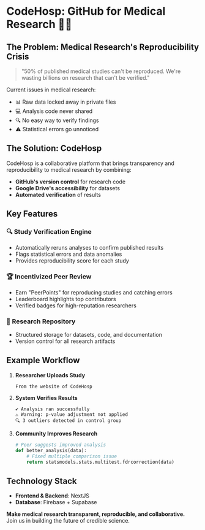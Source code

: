 # CodeHosp: GitHub for Medical Research 🏥🔬

## The Problem: Medical Research's Reproducibility Crisis

> "50% of published medical studies can't be reproduced. We're wasting billions on research that can't be verified."

Current issues in medical research:
- 📊 Raw data locked away in private files
- 💻 Analysis code never shared
- 🔍 No easy way to verify findings
- ⚠️ Statistical errors go unnoticed

## The Solution: CodeHosp

CodeHosp is a collaborative platform that brings transparency and reproducibility to medical research by combining:

- **GitHub's version control** for research code
- **Google Drive's accessibility** for datasets
- **Automated verification** of results

## Key Features

### 🔍 Study Verification Engine
- Automatically reruns analyses to confirm published results
- Flags statistical errors and data anomalies
- Provides reproducibility score for each study

### 🏆 Incentivized Peer Review
- Earn "PeerPoints" for reproducing studies and catching errors
- Leaderboard highlights top contributors
- Verified badges for high-reputation researchers

### 📂 Research Repository
- Structured storage for datasets, code, and documentation
- Version control for all research artifacts

## Example Workflow

1. **Researcher Uploads Study**
   ```
   From the website of CodeHosp
   ```

2. **System Verifies Results**
   ```
   ✔️ Analysis ran successfully
   ⚠️ Warning: p-value adjustment not applied
   🔍 3 outliers detected in control group
   ```

3. **Community Improves Research**
   ```python
   # Peer suggests improved analysis
   def better_analysis(data):
       # Fixed multiple comparison issue
       return statsmodels.stats.multitest.fdrcorrection(data)
   ```

## Technology Stack

- **Frontend & Backend**: NextJS
- **Database**: Firebase + Supabase

**Make medical research transparent, reproducible, and collaborative.**  
Join us in building the future of credible science.